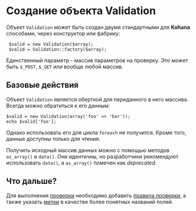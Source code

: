 # Создание объекта Validation

Объект `Validation` может быть создан двумя стандартными для **Kohana** способами, через конструктор или фабрику:

     $valid = new Validation($array);
     $valid = Validation::factory($array);

Единственный параметр - массив параметров на проверку. Это может быть `$_POST`, `$_GET` или вообще любой массив.

## Базовые действия

Объект `Validation` является оберткой для переданного в него массива. Всегда можно обратиться к его данным:

    $valid = new Validation(array('foo' => 'bar'));
    echo $valid['foo'];

Однако использовать его для цикла `foreach` не получится. Кроме того, данные доступны только для чтения.

Получить исходный массив данных можно с помощью методов `as_array()` и `data()`. Они идентичны, но разработчики рекомендуют
 использовать `data()`, а `as_array()` помечен как *deprecated*.

## Что дальше?

Для выполнения [проверки](validation/check) необходимо добавить [правила проверки](validation/rules), а также указать [метки](validation/labels)
 в качестве более понятных названий полей.